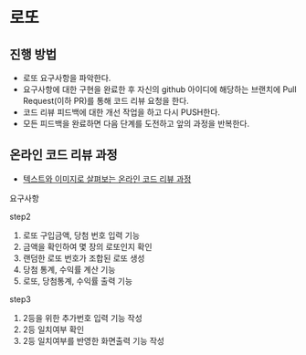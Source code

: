 # 로또

## 진행 방법

* 로또 요구사항을 파악한다.
* 요구사항에 대한 구현을 완료한 후 자신의 github 아이디에 해당하는 브랜치에 Pull Request(이하 PR)를 통해 코드 리뷰 요청을 한다.
* 코드 리뷰 피드백에 대한 개선 작업을 하고 다시 PUSH한다.
* 모든 피드백을 완료하면 다음 단계를 도전하고 앞의 과정을 반복한다.

## 온라인 코드 리뷰 과정

* [텍스트와 이미지로 살펴보는 온라인 코드 리뷰 과정](https://github.com/next-step/nextstep-docs/tree/master/codereview)

요구사항

step2
1. 로또 구입금액, 당첨 번호 입력 기능
2. 금액을 확인하여 몇 장의 로또인지 확인
3. 랜덤한 로또 번호가 조합된 로또 생성
4. 당첨 통계, 수익률 계산 기능
5. 로또, 당첨통계, 수익률 출력 기능

step3
1. 2등을 위한 추가번호 입력 기능 작성
2. 2등 일치여부 확인
3. 2등 일치여부를 반영한 화면출력 기능 작성
